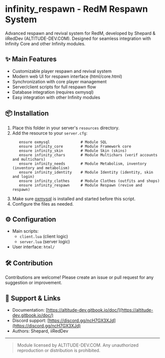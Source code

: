 # infinity_respawn - RedM Respawn System

Advanced respawn and revival system for RedM, developed by Shepard & iiRedDev (ALTITUDE-DEV.COM). Designed for seamless integration with Infinity Core and other Infinity modules.

## ✨ Main Features

- Customizable player respawn and revival system
- Modern web UI for respawn interface (html/core.html)
- Synchronization with core player management
- Server/client scripts for full respawn flow
- Database integration (requires oxmysql)
- Easy integration with other Infinity modules

## 📦 Installation

1. Place this folder in your server's `resources` directory.
2. Add the resource to your `server.cfg`:
   ```
      ensure oxmysql              # Module SQL
      ensure infinity_core        # Module Framework core
      ensure infinity_skin        # Module Skin (skins)
      ensure infinity_chars       # Module Multichars (verif accounts and multichars)
      ensure infinity_needs       # Module Metabolism, inventory (inventory and metabolism)
      ensure infinity_identity    # Module Identity (identity, skin and login)
      ensure infinity_clothes     # Module Clothes (outfits and shops)
      ensure infinity_respawn     # Module Respawn (revive and respawn)
   ```
3. Make sure [oxmysql](https://github.com/overextended/oxmysql) is installed and started before this script.
4. Configure the files as needed.

## ⚙️ Configuration

- Main scripts:
  - `client.lua` (client logic)
  - `server.lua` (server logic)
- User interface: `html/`

## 🛠 Contribution

Contributions are welcome!
Please create an issue or pull request for any suggestion or improvement.

## 🤝 Support & Links

- Documentation: [https://altitude-dev.gitbook.io/doc/](https://altitude-dev.gitbook.io/doc/)
- Discord support: [https://discord.gg/ncH7GX3XJd](https://discord.gg/ncH7GX3XJd)
- Authors: Shepard, iiRedDev

---

> Module licensed by ALTITUDE-DEV.COM. Any unauthorized reproduction or distribution is prohibited.
